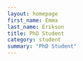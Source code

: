 ```yaml
---
layout: homepage
first_name: Emma
last_name: Erikson
title: PhD Student
category: student
summary: "PhD Student"
---
```


